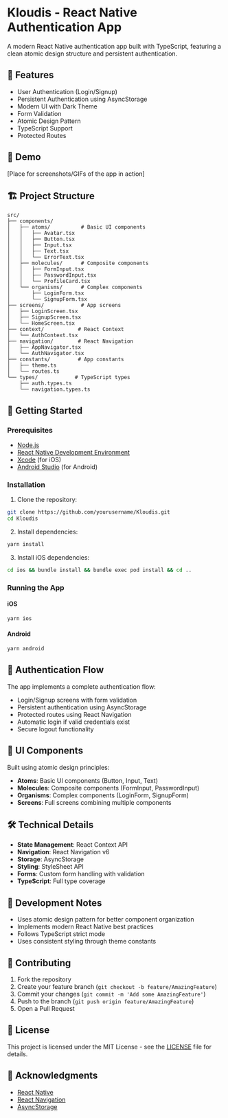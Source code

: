 # Kloudis - React Native Authentication App

A modern React Native authentication app built with TypeScript, featuring a clean atomic design structure and persistent authentication.

## 🌟 Features

- User Authentication (Login/Signup)
- Persistent Authentication using AsyncStorage
- Modern UI with Dark Theme
- Form Validation
- Atomic Design Pattern
- TypeScript Support
- Protected Routes

## 📱 Demo

[Place for screenshots/GIFs of the app in action]

## 🏗 Project Structure



```
src/
├── components/
│   ├── atoms/          # Basic UI components
│   │   ├── Avatar.tsx
│   │   ├── Button.tsx
│   │   ├── Input.tsx
│   │   ├── Text.tsx
│   │   └── ErrorText.tsx
│   ├── molecules/      # Composite components
│   │   ├── FormInput.tsx
│   │   ├── PasswordInput.tsx
│   │   └── ProfileCard.tsx
│   └── organisms/      # Complex components
│       ├── LoginForm.tsx
│       └── SignupForm.tsx
├── screens/            # App screens
│   ├── LoginScreen.tsx
│   ├── SignupScreen.tsx
│   └── HomeScreen.tsx
├── context/           # React Context
│   └── AuthContext.tsx
├── navigation/        # React Navigation
│   ├── AppNavigator.tsx
│   └── AuthNavigator.tsx
├── constants/         # App constants
│   ├── theme.ts
│   └── routes.ts
└── types/            # TypeScript types
    ├── auth.types.ts
    └── navigation.types.ts
```

## 🚀 Getting Started

### Prerequisites

- [Node.js](https://nodejs.org)
- [React Native Development Environment](https://reactnative.dev/docs/environment-setup)
- [Xcode](https://developer.apple.com/xcode/) (for iOS)
- [Android Studio](https://developer.android.com/studio) (for Android)

### Installation

1. Clone the repository:
```bash
git clone https://github.com/yourusername/Kloudis.git
cd Kloudis
```

2. Install dependencies:
```bash
yarn install
```

3. Install iOS dependencies:
```bash
cd ios && bundle install && bundle exec pod install && cd ..
```

### Running the App

#### iOS
```bash
yarn ios
```

#### Android
```bash
yarn android
```

## 🔐 Authentication Flow

The app implements a complete authentication flow:
- Login/Signup screens with form validation
- Persistent authentication using AsyncStorage
- Protected routes using React Navigation
- Automatic login if valid credentials exist
- Secure logout functionality

## 🎨 UI Components

Built using atomic design principles:
- **Atoms**: Basic UI components (Button, Input, Text)
- **Molecules**: Composite components (FormInput, PasswordInput)
- **Organisms**: Complex components (LoginForm, SignupForm)
- **Screens**: Full screens combining multiple components

## 🛠 Technical Details

- **State Management**: React Context API
- **Navigation**: React Navigation v6
- **Storage**: AsyncStorage
- **Styling**: StyleSheet API
- **Forms**: Custom form handling with validation
- **TypeScript**: Full type coverage

## 📝 Development Notes

- Uses atomic design pattern for better component organization
- Implements modern React Native best practices
- Follows TypeScript strict mode
- Uses consistent styling through theme constants

## 🤝 Contributing

1. Fork the repository
2. Create your feature branch (`git checkout -b feature/AmazingFeature`)
3. Commit your changes (`git commit -m 'Add some AmazingFeature'`)
4. Push to the branch (`git push origin feature/AmazingFeature`)
5. Open a Pull Request

## 📄 License

This project is licensed under the MIT License - see the [LICENSE](LICENSE) file for details.

## 🙏 Acknowledgments

- [React Native](https://reactnative.dev)
- [React Navigation](https://reactnavigation.org)
- [AsyncStorage](https://react-native-async-storage.github.io/async-storage/)
